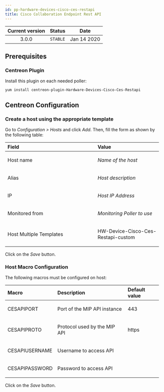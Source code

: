 ```yaml
---
id: pp-hardware-devices-cisco-ces-restapi
title: Cisco Collaboration Endpoint Rest API
---
```


| Current version | Status | Date |
| :-: | :-: | :-: |
| 3.0.0 | `STABLE` | Jan 14 2020 |

## Prerequisites
### Centreon Plugin
Install this plugin on each needed poller:

    yum install centreon-plugin-Hardware-Devices-Cisco-Ces-Restapi

## Centreon Configuration
### Create a host using the appropriate template
Go to *Configuration &gt; Hosts* and click *Add*. Then, fill the form as
shown by the following table:

<table>
<colgroup>
<col width="58%" />
<col width="41%" />
</colgroup>
<thead>
<tr class="header">
<th align="left">Field</th>
<th align="left">Value</th>
</tr>
</thead>
<tbody>
<tr class="odd">
<td align="left"><p>Host name</p></td>
<td align="left"><p><em>Name of the host</em></p></td>
</tr>
<tr class="even">
<td align="left"><p>Alias</p></td>
<td align="left"><p><em>Host description</em></p></td>
</tr>
<tr class="odd">
<td align="left"><p>IP</p></td>
<td align="left"><p><em>Host IP Address</em></p></td>
</tr>
<tr class="even">
<td align="left"><p>Monitored from</p></td>
<td align="left"><p><em>Monitoring Poller to use</em></p></td>
</tr>
<tr class="odd">
<td align="left"><p>Host Multiple Templates</p></td>
<td align="left"><p>HW-Device-Cisco-Ces-Restapi-custom</p></td>
</tr>
</tbody>
</table>

Click on the *Save* button.

### Host Macro Configuration
The following macros must be configured on host:

<table>
<colgroup>
<col width="23%" />
<col width="53%" />
<col width="24%" />
</colgroup>
<thead>
<tr class="header">
<th align="left">Macro</th>
<th align="left">Description</th>
<th align="left">Default value</th>
</tr>
</thead>
<tbody>
<tr class="odd">
<td align="left"><p>CESAPIPORT</p></td>
<td align="left"><p>Port of the MIP API instance</p></td>
<td align="left"><p>443</p></td>
</tr>
<tr class="even">
<td align="left"><p>CESAPIPROTO</p></td>
<td align="left"><p>Protocol used by the MIP API</p></td>
<td align="left"><p>https</p></td>
</tr>
<tr class="odd">
<td align="left"><p>CESAPIUSERNAME</p></td>
<td align="left"><p>Username to access API</p></td>
<td align="left"><p></p></td>
</tr>
<tr class="odd">
<td align="left"><p>CESAPIPASSWORD</p></td>
<td align="left"><p>Password to access API</p></td>
<td align="left"><p></p></td>
</tr>
</tbody>
</table>

Click on the *Save* button.

